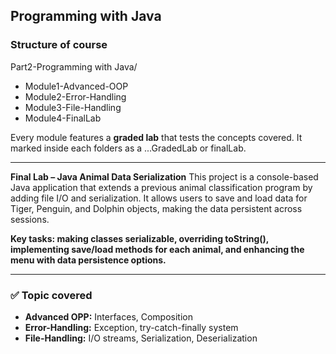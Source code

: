 ## Programming with Java



### Structure of course

Part2-Programming with Java/          
- Module1-Advanced-OOP
- Module2-Error-Handling  
- Module3-File-Handling
- Module4-FinalLab

Every module features a **graded lab** that tests the concepts covered. 
It marked inside each folders as a ...GradedLab or finalLab.

___

**Final Lab – Java Animal Data Serialization**
This project is a console-based Java application that extends a previous animal classification program by adding file I/O and serialization. It allows users to save and load data for Tiger, Penguin, and Dolphin objects, making the data persistent across sessions.

**Key tasks: making classes serializable, overriding toString(), implementing save/load methods for each animal, and enhancing the menu with data persistence options.**

___

### ✅ Topic covered

- **Advanced OPP:** Interfaces, Composition
- **Error-Handling:** Exception, try-catch-finally system
- **File-Handling:** I/O streams, Serialization, Deserialization


